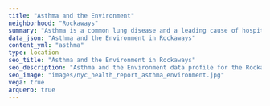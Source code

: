 ```yaml
---
title: "Asthma and the Environment"
neighborhood: "Rockaways"
summary: "Asthma is a common lung disease and a leading cause of hospitalizations for children under 15 years old. This report provides a summary of asthma indicators by neighborhood. It also describes housing and neighborhood characteristics that can make asthma worse."
data_json: "Asthma and the Environment in Rockaways"
content_yml: "asthma"
type: location
seo_title: "Asthma and the Environment in Rockaways"
seo_description: "Asthma and the Environment data profile for the Rockaways neighborhood of NYC."
seo_image: "images/nyc_health_report_asthma_environment.jpg"
vega: true
arquero: true
---
```

